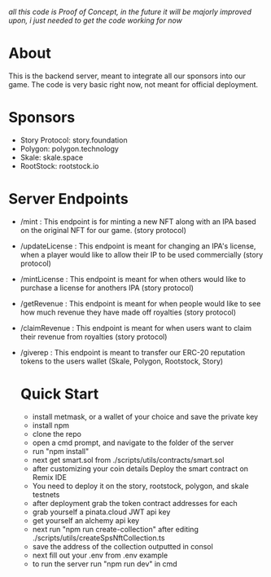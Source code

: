 *all this code is Proof of Concept, in the future it will be majorly improved upon, i just needed to get the code working for now* 


# About
This is the backend server, meant to integrate all our sponsors into our game.
The code is very basic right now, not meant for official deployment.

# Sponsors
- Story Protocol: story.foundation
- Polygon: polygon.technology
- Skale: skale.space
- RootStock: rootstock.io

# Server Endpoints
- /mint : This endpoint is for minting a new NFT along with an IPA based on the original NFT for our game. (story protocol)
- /updateLicense : This endpoint is meant for changing an IPA's license, when a player would like to allow their IP to be used commercially (story protocol)
- /mintLicense : This endpoint is meant for when others would like to purchase a license for anothers IPA (story protocol)
- /getRevenue : This endpoint is meant for when people would like to see how much revenue they have made off royalties (story protocol)
- /claimRevenue : This endpoint is meant for when users want to claim their revenue from royalties (story protocol)
- /giverep : This endpoint is meant to transfer our ERC-20 reputation tokens to the users wallet (Skale, Polygon, Rootstock, Story)

  # Quick Start
  - install metmask, or a wallet of your choice and save the private key
  - install npm
  - clone the repo
  - open a cmd prompt, and navigate to the folder of the server
  - run "npm install"
  - next get smart.sol from ./scripts/utils/contracts/smart.sol
  - after customizing your coin details Deploy the smart contract on Remix IDE
  - You need to deploy it on the story, rootstock, polygon, and skale testnets
  - after deployment grab the token contract addresses for each
  - grab yourself a pinata.cloud JWT api key
  - get yourself an alchemy api key
  - next run "npm run create-collection" after editing ./scripts/utils/createSpsNftCollection.ts
  - save the address of the collection outputted in consol
  - next fill out your .env from .env example
  - to run the server run "npm run dev" in cmd


